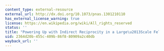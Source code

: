 ```yaml
---
content_type: external-resource
external_url: http://dx.doi.org/10.1073/pnas.1301210110
has_external_license_warning: true
license: https://en.wikipedia.org/wiki/All_rights_reserved
status: ''
title: "Powering Up with Indirect Reciprocity in a Large\u2013Scale Feld Experiment"
uid: 2364d20b-455c-409b-86f8-80909a2c40db
wayback_url: ''
---
```

